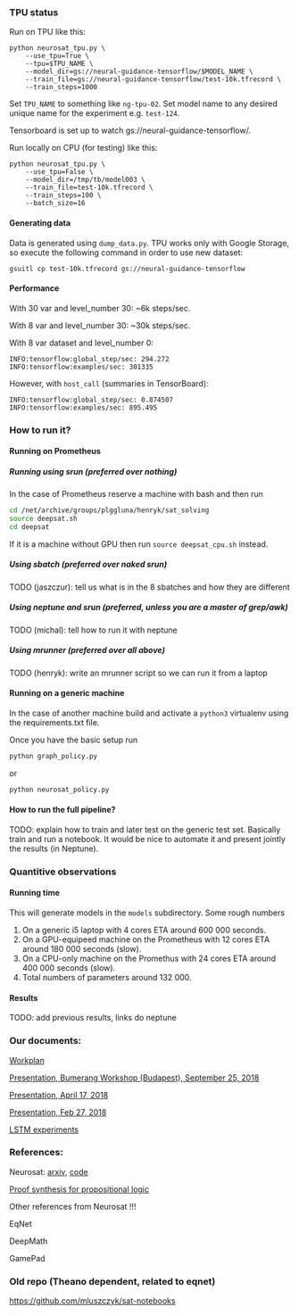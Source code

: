 ### TPU status

Run on TPU like this:

    python neurosat_tpu.py \
        --use_tpu=True \
        --tpu=$TPU_NAME \
        --model_dir=gs://neural-guidance-tensorflow/$MODEL_NAME \
        --train_file=gs://neural-guidance-tensorflow/test-10k.tfrecord \
        --train_steps=1000
        
Set `TPU_NAME` to something like `ng-tpu-02`. Set model name to any desired unique 
name for the experiment e.g. `test-124`.
        
Tensorboard is set up to watch gs://neural-guidance-tensorflow/.

Run locally on CPU (for testing) like this:

    python neurosat_tpu.py \
        --use_tpu=False \
        --model_dir=/tmp/tb/model003 \
        --train_file=test-10k.tfrecord \
        --train_steps=100 \
        --batch_size=16


#### Generating data

Data is generated using `dump_data.py`. TPU works only with Google Storage,
so execute the following command in order to use new dataset:

    gsuitl cp test-10k.tfrecord gs://neural-guidance-tensorflow
    
    
#### Performance

With 30 var and level_number 30: ~6k steps/sec.

With 8 var and level_number 30: ~30k steps/sec.

With 8 var dataset and level_number 0:

    INFO:tensorflow:global_step/sec: 294.272
    INFO:tensorflow:examples/sec: 301335
    
    
However, with `host_call` (summaries in TensorBoard):

    INFO:tensorflow:global_step/sec: 0.874507
    INFO:tensorflow:examples/sec: 895.495

### How to run it?

#### Running on Prometheus

##### Running using srun (preferred over nothing)

In the case of Prometheus reserve a machine with bash and then run
```bash
cd /net/archive/groups/plggluna/henryk/sat_solving
source deepsat.sh
cd deepsat
```
If it is a machine without GPU then run `source deepsat_cpu.sh` instead. 

##### Using sbatch (preferred over naked srun)

TODO (jaszczur): tell us what is in the 8 sbatches and how they are different

##### Using neptune and srun (preferred, unless you are a master of grep/awk)

TODO (michal): tell how to run it with neptune

##### Using mrunner (preferred over all above)

TODO (henryk): write an mrunner script so we can run it from a laptop

#### Running on a generic machine

In the case of another machine build and activate a `python3` virtualenv using the requirements.txt file.

Once you have the basic setup run

```bash
python graph_policy.py
```
or
```bash
python neurosat_policy.py
```

#### How to run the full pipeline?

TODO: explain how to train and later test on the generic test set. Basically train and run a notebook. It would be nice to automate it and present jointly the results (in Neptune).

### Quantitive observations

#### Running time

This will generate models in the `models` subdirectory. Some rough numbers

1. On a generic i5 laptop with 4 cores ETA around 600 000 seconds.
2. On a GPU-equipeed machine on the Prometheus with 12 cores ETA around 180 000 seconds (slow).
3. On a CPU-only machine on the Promethus with 24 cores ETA around 400 000 seconds (slow).  
4. Total numbers of parameters around 132 000. 

#### Results 

TODO: add previous results, links do neptune

### Our documents:

[Workplan](https://docs.google.com/document/d/1pAdKJz3fwAE5MTa77yuZKy8FCkn_H04nxdJ0lbxpDTM/edit?usp=sharing)

[Presentation, Bumerang Workshop (Budapest), September 25, 2018](https://docs.google.com/presentation/d/1OdEJsB6DqgB0NA-eG88vmHI2uE5U0k54BRvbgXrOdwY/edit)

[Presentation, April 17, 2018](https://docs.google.com/presentation/d/1VpJoB0SrUreXzPu6HHja7ToTuy7CJmTub-2Mg_Qr1d0/edit?usp=sharing)

[Presentation, Feb 27, 2018](https://docs.google.com/presentation/d/1N0xV2XvMllsjwAKTZBAEyyKKkqdHcgAFJN4ek3sPA7A/edit)

[LSTM experiments](https://docs.google.com/document/d/1MG_PA4y0jn6vV1nTy43wvsKeK1-5uRPRFPSarLCJ2m4/edit#heading=h.nfl3p9glf50k)

### References:

Neurosat: [arxiv](https://arxiv.org/pdf/1802.03685.pdf), [code](https://github.com/dselsam/neurosat)

[Proof synthesis for propositional logic](https://arxiv.org/abs/1805.11799)

Other references from Neurosat !!!

EqNet

DeepMath 

GamePad



### Old repo (Theano dependent, related to eqnet)

https://github.com/mluszczyk/sat-notebooks



